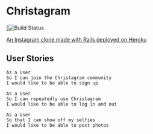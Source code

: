 # Christagram
[![Build Status](https://travis-ci.org/chrisjgilbert/instagram-challenge.svg?branch=master)

[An Instagram clone made with Rails deployed on Heroku](https://quiet-spire-51096.herokuapp.com/)

## User Stories    
```
As a User
So I can join the Christagram community
I would like to be able to sign up
```
```
As a User
So I can repeatedly use Christagram
I would like to be able to log in and out
```
```
As a User
So that I can show off my selfies
I would like to be able to post photos
```
